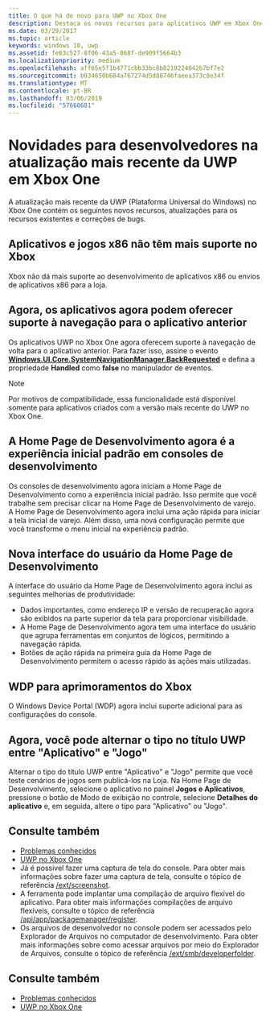 ```yaml
---
title: O que há de novo para UWP no Xbox One
description: Destaca os novos recursos para aplicativos UWP em Xbox One.
ms.date: 03/29/2017
ms.topic: article
keywords: windows 10, uwp
ms.assetid: fe63c527-8f06-43a5-868f-de909f5664b3
ms.localizationpriority: medium
ms.openlocfilehash: aff65e5f1b4771cbb33bc8b8219224042b7bf7e2
ms.sourcegitcommit: b034650b684a767274d5d88746faeea373c8e34f
ms.translationtype: MT
ms.contentlocale: pt-BR
ms.lasthandoff: 03/06/2019
ms.locfileid: "57660681"
---
```

# <a name="whats-new-for-developers-in-the-latest-update-of-uwp-on-xbox-one"></a>Novidades para desenvolvedores na atualização mais recente da UWP em Xbox One

A atualização mais recente da UWP (Plataforma Universal do Windows) no Xbox One contém os seguintes novos recursos, atualizações para os recursos existentes e correções de bugs.

## <a name="x86-apps-and-games-are-no-longer-supported-on-xbox"></a>Aplicativos e jogos x86 não têm mais suporte no Xbox  
Xbox não dá mais suporte ao desenvolvimento de aplicativos x86 ou envios de aplicativos x86 para a loja.

## <a name="apps-can-now-support-navigating-back-to-the-previous-app"></a>Agora, os aplicativos agora podem oferecer suporte à navegação para o aplicativo anterior 
Os aplicativos UWP no Xbox One agora oferecem suporte à navegação de volta para o aplicativo anterior. Para fazer isso, assine o evento [**Windows.UI.Core.SystemNavigationManager.BackRequested**](https://msdn.microsoft.com/library/windows/apps/dn893595) e defina a propriedade **Handled** como **false** no manipulador de eventos.

> [!NOTE]
> Por motivos de compatibilidade, essa funcionalidade está disponível somente para aplicativos criados com a versão mais recente do UWP no Xbox One. 

## <a name="dev-home-is-now-the-default-home-experience-on-development-consoles"></a>A Home Page de Desenvolvimento agora é a experiência inicial padrão em consoles de desenvolvimento
Os consoles de desenvolvimento agora iniciam a Home Page de Desenvolvimento como a experiência inicial padrão. Isso permite que você trabalhe sem precisar clicar na Home Page de Desenvolvimento de varejo. A Home Page de Desenvolvimento agora inclui uma ação rápida para iniciar a tela inicial de varejo. Além disso, uma nova configuração permite que você transforme o menu inicial na experiência padrão. 

## <a name="new-dev-home-user-interface"></a>Nova interface do usuário da Home Page de Desenvolvimento
A interface do usuário da Home Page de Desenvolvimento agora inclui as seguintes melhorias de produtividade:
 - Dados importantes, como endereço IP e versão de recuperação agora são exibidos na parte superior da tela para proporcionar visibilidade. 
 - A Home Page de Desenvolvimento agora tem uma interface do usuário que agrupa ferramentas em conjuntos de lógicos, permitindo a navegação rápida.
 - Botões de ação rápida na primeira guia da Home Page de Desenvolvimento permitem o acesso rápido às ações mais utilizadas. 

## <a name="wdp-for-xbox-enhancements"></a>WDP para aprimoramentos do Xbox
O Windows Device Portal (WDP) agora inclui suporte adicional para as configurações do console. 

## <a name="you-can-now-switch-the-type-of-your-uwp-title-between-app-and-game"></a>Agora, você pode alternar o tipo no título UWP entre "Aplicativo" e "Jogo"
Alternar o tipo do título UWP entre "Aplicativo" e "Jogo" permite que você teste cenários de jogos sem publicá-los na Loja. Na Home Page de Desenvolvimento, selecione o aplicativo no painel **Jogos e Aplicativos**, pressione o botão de Modo de exibição no controle, selecione **Detalhes do aplicativo** e, em seguida, altere o tipo para "Aplicativo" ou "Jogo".

## <a name="see-also"></a>Consulte também
- [Problemas conhecidos](known-issues.md)
- [UWP no Xbox One](index.md)
 - Já é possível fazer uma captura de tela do console. Para obter mais informações sobre fazer uma captura de tela, consulte o tópico de referência [/ext/screenshot](wdp-media-capture-api.md).
 - A ferramenta pode implantar uma compilação de arquivo flexível do aplicativo. Para obter mais informações compilações de arquivo flexíveis, consulte o tópico de referência [/api/app/packagemanager/register](wdp-loose-folder-register-api.md).
 - Os arquivos de desenvolvedor no console podem ser acessados pelo Explorador de Arquivos no computador de desenvolvimento. Para obter mais informações sobre como acessar arquivos por meio do Explorador de Arquivos, consulte o tópico de referência [/ext/smb/developerfolder](wdp-smb-api.md).

## <a name="see-also"></a>Consulte também
- [Problemas conhecidos](known-issues.md)
- [UWP no Xbox One](index.md)
